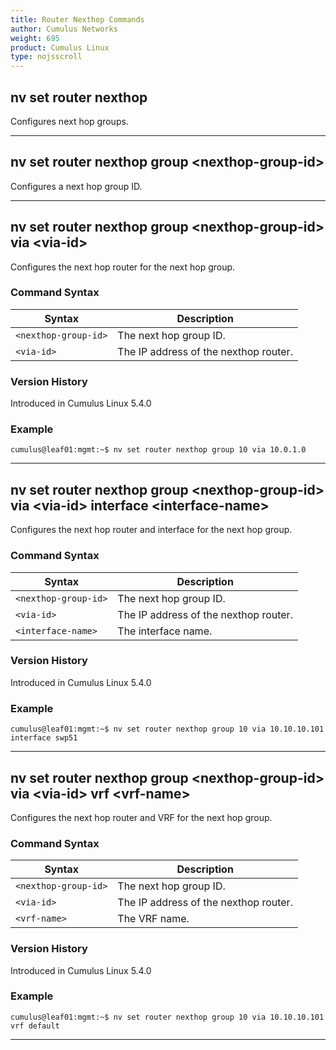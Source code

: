 ```yaml
---
title: Router Nexthop Commands
author: Cumulus Networks
weight: 695
product: Cumulus Linux
type: nojsscroll
---
```

## nv set router nexthop

Configures next hop groups.

- - -

## nv set router nexthop group \<nexthop-group-id\>

Configures a next hop group ID.

- - -

## nv set router nexthop group \<nexthop-group-id\> via \<via-id\>

Configures the next hop router for the next hop group.

### Command Syntax

| Syntax |  Description   |
| --------- | -------------- |
| `<nexthop-group-id>` | The next hop group ID. |
| `<via-id>`  | The IP address of the nexthop router. |

### Version History

Introduced in Cumulus Linux 5.4.0

### Example

```
cumulus@leaf01:mgmt:~$ nv set router nexthop group 10 via 10.0.1.0
```

- - -

## nv set router nexthop group \<nexthop-group-id\> via \<via-id\> interface \<interface-name\>

Configures the next hop router and interface for the next hop group.

### Command Syntax

| Syntax |  Description   |
| --------- | -------------- |
| `<nexthop-group-id>` | The next hop group ID. |
| `<via-id>`  | The IP address of the nexthop router. |
| `<interface-name>`  | The interface name.  |

### Version History

Introduced in Cumulus Linux 5.4.0

### Example

```
cumulus@leaf01:mgmt:~$ nv set router nexthop group 10 via 10.10.10.101 interface swp51
```

- - -

## nv set router nexthop group \<nexthop-group-id\> via \<via-id\> vrf \<vrf-name\>

Configures the next hop router and VRF for the next hop group.

### Command Syntax

| Syntax |  Description   |
| --------- | -------------- |
| `<nexthop-group-id>` | The next hop group ID. |
| `<via-id>`  | The IP address of the nexthop router. |
| `<vrf-name>`  | The VRF name.  |

### Version History

Introduced in Cumulus Linux 5.4.0

### Example

```
cumulus@leaf01:mgmt:~$ nv set router nexthop group 10 via 10.10.10.101 vrf default
```

- - -
